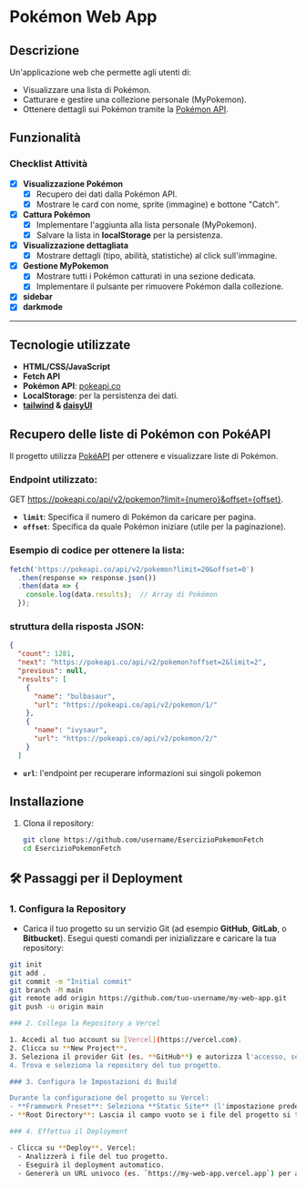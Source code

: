 # Pokémon Web App

## Descrizione
Un'applicazione web che permette agli utenti di:
- Visualizzare una lista di Pokémon.
- Catturare e gestire una collezione personale (MyPokemon).
- Ottenere dettagli sui Pokémon tramite la [Pokémon API](https://pokeapi.co/).


## Funzionalità

### Checklist Attività
- [x] **Visualizzazione Pokémon**
  - [x] Recupero dei dati dalla Pokémon API.
  - [x] Mostrare le card con nome, sprite (immagine) e bottone "Catch".
- [x] **Cattura Pokémon**
  - [x] Implementare l'aggiunta alla lista personale (MyPokemon).
  - [x] Salvare la lista in **localStorage** per la persistenza.
- [x] **Visualizzazione dettagliata**
  - [x] Mostrare dettagli (tipo, abilità, statistiche) al click sull'immagine.
- [x] **Gestione MyPokemon**
  - [x] Mostrare tutti i Pokémon catturati in una sezione dedicata.
  - [x] Implementare il pulsante per rimuovere Pokémon dalla collezione.
- [x] **sidebar**
- [x]  **darkmode**

---

## Tecnologie utilizzate
- **HTML/CSS/JavaScript**
- **Fetch API**
- **Pokémon API**: [pokeapi.co](https://pokeapi.co/)
- **LocalStorage**: per la persistenza dei dati.
- **[tailwind](https://tailwindcss.com/) & [daisyUI](https://daisyui.com/)**

## Recupero delle liste di Pokémon con PokéAPI

Il progetto utilizza [PokéAPI](https://pokeapi.co/) per ottenere e visualizzare liste di Pokémon.

### Endpoint utilizzato:

GET https://pokeapi.co/api/v2/pokemon?limit={numero}&offset={offset}.

- **`limit`**: Specifica il numero di Pokémon da caricare per pagina.
- **`offset`**: Specifica da quale Pokémon iniziare (utile per la paginazione).

### Esempio di codice per ottenere la lista:

```javascript
fetch('https://pokeapi.co/api/v2/pokemon?limit=20&offset=0')
  .then(response => response.json())
  .then(data => {
    console.log(data.results);  // Array di Pokémon
  });
```
### struttura della risposta JSON:

```json
{
  "count": 1281,
  "next": "https://pokeapi.co/api/v2/pokemon?offset=2&limit=2",
  "previous": null,
  "results": [
    {
      "name": "bulbasaur",
      "url": "https://pokeapi.co/api/v2/pokemon/1/"
    },
    {
      "name": "ivysaur",
      "url": "https://pokeapi.co/api/v2/pokemon/2/"
    }
  ]
```

- **`url`**: l'endpoint per recuperare informazioni sui singoli pokemon


## Installazione
1. Clona il repository:
   ```bash
   git clone https://github.com/username/EsercizioPokemonFetch
   cd EsercizioPokemonFetch

## 🛠️ Passaggi per il Deployment

### 1. Configura la Repository

- Carica il tuo progetto su un servizio Git (ad esempio **GitHub**, **GitLab**, o **Bitbucket**). Esegui questi comandi per inizializzare e caricare la tua repository:

```bash
git init
git add .
git commit -m "Initial commit"
git branch -M main
git remote add origin https://github.com/tuo-username/my-web-app.git
git push -u origin main

### 2. Collega la Repository a Vercel

1. Accedi al tuo account su [Vercel](https://vercel.com).
2. Clicca su **New Project**.
3. Seleziona il provider Git (es. **GitHub**) e autorizza l'accesso, se richiesto.
4. Trova e seleziona la repository del tuo progetto.

### 3. Configura le Impostazioni di Build

Durante la configurazione del progetto su Vercel:
- **Framework Preset**: Seleziona **Static Site** (l'impostazione predefinita per progetti in HTML/CSS/JS).
- **Root Directory**: Lascia il campo vuoto se i file del progetto si trovano nella root della repository.

### 4. Effettua il Deployment

- Clicca su **Deploy**. Vercel:
  - Analizzerà i file del tuo progetto.
  - Eseguirà il deployment automatico.
  - Genererà un URL univoco (es. `https://my-web-app.vercel.app`) per accedere alla tua applicazione.
